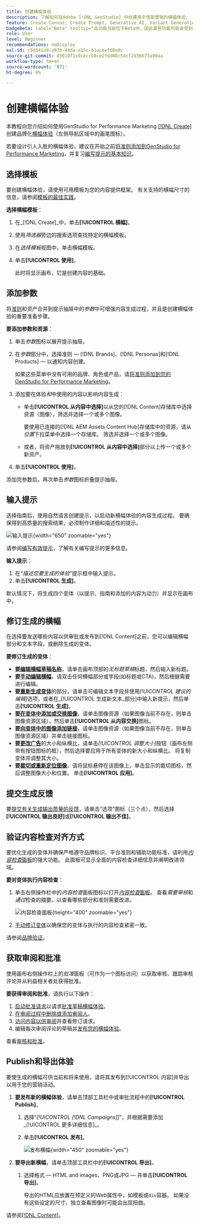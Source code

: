 ```yaml
---
title: 创建横幅体验
description: 了解如何在Adobe [!DNL GenStudio] 中创建用于性能营销的横幅体验。
feature: Create Canvas, Create Prompt, Generative AI, Variant Generation, Content Generation
badgeBeta: label="Beta" tooltip="此功能当前位于Beta中，因此某些功能可能会受到限制或发生更改。"
role: User
level: Beginner
recommendations: noDisplay
exl-id: c5d541a9-a97b-44da-a15c-61aceefd0e8c
source-git-commit: d5019f1cdceccb8ce2fdd86c54cf2d36673a90aa
workflow-type: tm+mt
source-wordcount: '971'
ht-degree: 0%

---
```


# 创建横幅体验

本教程向您介绍如何使用GenStudio for Performance Marketing [[!DNL Create]](/help/user-guide/create/overview.md)创建品牌化[横幅体验](banner-experiences.md)（左侧导航区域中的画笔图标）。

若要设计引人入胜的横幅体验，建议在开始之前[将准则添加到GenStudio for Performance Marketing](/help/user-guide/guidelines/add-guidelines.md)，并复习[编写提示的基本知识](/help/user-guide/effective-prompts.md)。

## 选择模板

要创建横幅体验，请使用可用模板为您的内容提供框架。 有关支持的横幅尺寸的信息，请参阅[模板的最佳实践](/help/user-guide/content/best-practices-for-templates.md#follow-channel-specific-template-guidelines)。

**选择横幅模板**：

1. 在&#x200B;_[!DNL Create]_中，单击&#x200B;**[!UICONTROL 横幅]**。
1. 使用&#x200B;_筛选器_&#x200B;旁边的搜索选项查找特定的横幅模板。
1. 在&#x200B;_选择模板_&#x200B;视图中，单击横幅模板。
1. 单击&#x200B;**[!UICONTROL 使用]**。

   此时将显示画布，它是创建内容的基础。

## 添加参数

将[准则](/help/user-guide/guidelines/overview.md)和资产合并到提示抽屉中的&#x200B;_参数_&#x200B;中可增强内容生成过程，并且是创建横幅体验的重要准备步骤。

**要添加参数和资源**：

1. 单击&#x200B;_参数_&#x200B;图标以展开提示抽屉。
1. 在&#x200B;_参数_&#x200B;部分中，选择准则 — [!DNL Brands]、[!DNL Personas]和[!DNL Products] — 以通知内容创建。

   如果这些菜单中没有可用的品牌、角色或产品，请[将准则添加到您的GenStudio for Performance Marketing](/help/user-guide/guidelines/add-guidelines.md)。

1. 添加要在体验&#x200B;*和*&#x200B;中使用的内容以影响内容生成：
   * 单击&#x200B;**[!UICONTROL 从内容中选择]**&#x200B;以从您的[!DNL Content]存储库中选择资源（图像），筛选并选择一个或多个图像。

     要使用已连接的[!DNL AEM Assets Content Hub]存储库中的资源，请从&#x200B;_位置_&#x200B;下拉菜单中选择一个存储库。 筛选并选择一个或多个图像。

   * 或者，将资产拖放到&#x200B;**[!UICONTROL 从内容中选择]**&#x200B;部分以上传一个或多个新资产。
1. 单击&#x200B;**[!UICONTROL 使用]**。

添加完参数后，再次单击&#x200B;_参数_&#x200B;图标折叠提示抽屉。

## 输入提示

选择指南后，使用自然语言创建提示，以启动新横幅体验的内容生成过程。 要确保得到高质量的搜索结果，必须制作详细和描述性的提示。

![输入提示](/help/assets/prompt-displayad.png){width="650" zoomable="yes"}

请参阅[编写有效提示](/help/user-guide/effective-prompts.md)，了解有关编写提示的更多信息。

**输入提示**：

1. 在&#x200B;_“描述您要生成的体验”_&#x200B;提示框中输入提示。
1. 单击&#x200B;**[!UICONTROL 生成]**。

默认情况下，将生成四个变体（以提示、指南和添加的内容为动力）并显示在画布中。

## 修订生成的横幅

在选择要发送哪些内容以供审批或发布到[!DNL Content]之前，您可以编辑横幅部分和文本字段，或删除生成的变体。

**要修订生成的变体**：

* **要[编辑横幅草稿名称](/help/user-guide/create/manage-variants.md#change-draft-name)**，请单击画布顶部的&#x200B;_无标题草稿_&#x200B;标题，然后输入新标题。
* **要[手动编辑横幅](/help/user-guide/create/manage-variants.md#manually-edit-text)**，请双击任何横幅部分或字段(如标题或CTA)，然后根据需要进行编辑。
* **要[重新生成变体](/help/user-guide/create/manage-variants.md#re-generate-sections)**&#x200B;的部分，请单击可编辑文本字段并使用&#x200B;_[!UICONTROL 建议的编辑]_&#x200B;选项，或者在_[!UICONTROL 生成新文本_部分]中输入新提示，然后单击&#x200B;**[!UICONTROL 生成]**。
* **要[在变体中添加或交换图像](/help/user-guide/create/manage-variants.md#swap-image)**，请单击图像资源（如果图像当前不存在，则单击图像资源区域），然后单击&#x200B;**[!UICONTROL 从内容交换]**&#x200B;图标。
* **要[向变体中的图像添加链接](/help/user-guide/create/manage-variants.md#add-image-link)**，请单击图像资源（如果图像当前不存在，则单击图像资源区域）并单击链接图标。
* **要[更改广告](/help/user-guide/create/manage-variants.md#change-aspect-ratio)**&#x200B;的大小和纵横比，请单击&#x200B;_[!UICONTROL 调整大小]_&#x200B;按钮（画布左侧带有按钮图标的框），然后选择要应用于所有变体的新大小和纵横比。 将复制变体并调整其大小。
* **要[裁切或重新定位图像](/help/user-guide/create/manage-variants.md#crop-assets)**，请将鼠标悬停在该图像上，单击显示的裁切图标，然后调整图像大小和位置。 单击&#x200B;**[!UICONTROL 应用]**。

<!-- # Preview for device
When revising and preparing email experiences, you can toggle between previews for desktop and mobile views to ensure coherence and visual appeal of draft variants.
**To preview variants for desktop and mobile devices** toggle the device preview option—between **desktop** and **mobile**—in the right menu bar (computer and phone icons) to preview how variants appear. -->

## 提交生成反馈

要[提交有关生成输出质量的反馈](/help/user-guide/create/manage-variants.md#generation-feedback)，请单击“选项”图标（三个点），然后选择&#x200B;**[!UICONTROL 输出良好]**&#x200B;或&#x200B;**[!UICONTROL 输出不佳]**。

## 验证内容检查对齐方式

要优化生成的变体并确保严格遵守品牌标识、平台准则和辅助功能标准，请利用&#x200B;[_内容检查_&#x200B;面板](/help/user-guide/guidelines/brand-validation.md#content-check-panel)的强大功能。 此面板可显示全面的内容检查详细信息并阐明改进领域。

**要对变体执行内容检查**：

1. 单击右侧操作栏中的&#x200B;_内容检查_&#x200B;面板图标以打开&#x200B;[_内容检查_&#x200B;面板](/help/user-guide/guidelines/brand-validation.md#content-check-panel)。 查看&#x200B;_需要审核_&#x200B;和&#x200B;_通过_&#x200B;检查的摘要，以查看哪些部分和准则需要改进。

   ![_内容检查_&#x200B;面板](/help/assets/content-check-panel.png){height="400" zoomable="yes"}

1. [手动修订变体](#revise-generated-variants)以确保您的变体与执行的内容检查紧密一致。

请参阅[品牌验证](/help/user-guide/guidelines/brand-validation.md)。

## 获取审阅和批准

使用画布右侧操作栏上的&#x200B;_批准_&#x200B;面板（可作为一个图标访问）以获取审核、跟踪审核评论并从利益相关者处获得批准。

**要获得审阅和批准**，请执行以下操作：

1. [启动批准请求](/help/user-guide/approvals/request-review.md)以请求[批准草稿横幅体验](/help/user-guide/approvals/approve-content.md)。
1. [在审阅过程中删除或添加审阅人](/help/user-guide/approvals/review-and-edit.md#manage-approvals)。
1. [访问内容以供审阅](/help/user-guide/approvals/review-and-edit.md#access-content-for-review)并查看修订请求。
1. 编辑每次审阅评论的草稿并[发布您的横幅体验](#publish-and-export-experience)。

查看[审核和批准](/help/user-guide/approvals/overview.md)。

## Publish和导出体验

要使生成的横幅可供当前和将来使用，请将其发布到[!UICONTROL 内容]并导出以用于您的营销活动。

1. **要发布新的横幅体验**，请单击顶部工具栏中或审批流程中的&#x200B;**[!UICONTROL Publish]**。
   1. 选择“_[!UICONTROL [!DNL Campaigns]]_”，并根据需要添加_[!UICONTROL &#x200B;更多详细信息&#x200B;]_。
   1. 单击&#x200B;**[!UICONTROL 发布]**。

      ![发布横幅](/help/assets/publish-displayad.png){width="450" zoomable="yes"}

1. **要导出新横幅**，请单击顶部工具栏中的&#x200B;**[!UICONTROL 导出]**。
   1. 选择格式 — HTML and images、PNG或JPG — 并单击&#x200B;**[!UICONTROL 导出]**。

      导出的HTML应放置在预定义的Web属性中，如模板或`div`容器。 如果没有这些设定的尺寸，独立查看图像时可能会出现扭曲。

请参阅[[!DNL Content]](/help/user-guide/content/overview.md#search-and-find-approved-content)。
